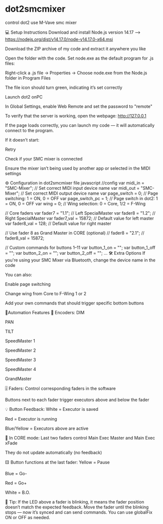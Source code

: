 # dot2smcmixer
control dot2 use M-Vave smc mixer


💻 Setup Instructions
Download and install Node.js version 14.17 --> https://nodejs.org/dist/v14.17.0/node-v14.17.0-x64.msi

Download the ZIP archive of my code and extract it anywhere you like

Open the folder with the code. Set node.exe as the default program for .js files:

Right-click a .js file → Properties → Choose node.exe from the Node.js folder in Program Files

The file icon should turn green, indicating it’s set correctly

Launch dot2 onPC

In Global Settings, enable Web Remote and set the password to "remote"

To verify that the server is working, open the webpage: http://127.0.0.1

If the page loads correctly, you can launch my code — it will automatically connect to the program.

If it doesn’t start:

Retry

Check if your SMC mixer is connected

Ensure the mixer isn’t being used by another app or selected in the MIDI settings

⚙️ Configuration in dot2smcmixer file
javascript
//config
var midi_in = "SMC-Mixer";      // Set correct MIDI input device name
var midi_out = "SMC-Mixer";     // Set correct MIDI output device name
var page_switch = 0;            // Page switching: 1 = ON, 0 = OFF
var page_switch_pc = 1;         // Page switch in dot2: 1 = ON, 0 = OFF
var wing = 0;                   // Wing selection: 0 = Core, 1/2 = F-Wing

// Core faders
var fader7 = "1.1";             // Left SpecialMaster
var fader8 = "1.2";             // Right SpecialMaster
var fader7_val = 15872;         // Default value for left master
var fader8_val = 128;           // Default value for right master

// Use fader 8 as Grand Master in CORE (optional)
// fader8 = "2.1";
// fader8_val = 15872;

// Custom commands for buttons 1–11
var button_1_on = "";
var button_1_off = "";
var button_2_on = "";
var button_2_off = "";
...
🛠️ Extra Options
If you're using your SMC Mixer via Bluetooth, change the device name in the code

You can also:

Enable page switching

Change wing from Core to F-Wing 1 or 2

Add your own commands that should trigger specific bottom buttons

🚦Automation Features
🔄 Encoders:
DIM

PAN

TILT

SpeedMaster 1

SpeedMaster 2

SpeedMaster 3

SpeedMaster 4

GrandMaster

🎚️ Faders:
Control corresponding faders in the software

Buttons next to each fader trigger executors above and below the fader

💡 Button Feedback:
White = Executor is saved

Red = Executor is running

Blue/Yellow = Executors above are active

🧭 In CORE mode:
Last two faders control Main Exec Master and Main Exec xFade

They do not update automatically (no feedback)

🟨 Button functions at the last fader:
Yellow = Pause

Blue = Go-

Red = Go+

White = B.O.

📌 Tip: If the LED above a fader is blinking, it means the fader position doesn’t match the expected feedback. Move the fader until the blinking stops — now it’s synced and can send commands. You can use globalFix ON or OFF as needed.
